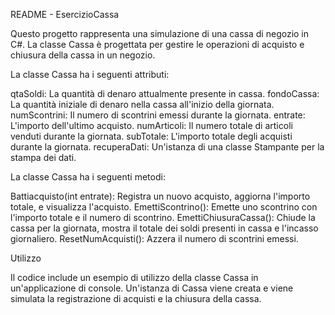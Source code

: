
README - EsercizioCassa

Questo progetto rappresenta una simulazione di una cassa di negozio in C#.
La classe Cassa è progettata per gestire le operazioni di acquisto e chiusura della cassa in un negozio.

La classe Cassa ha i seguenti attributi:

qtaSoldi: La quantità di denaro attualmente presente in cassa.
fondoCassa: La quantità iniziale di denaro nella cassa all'inizio della giornata.
numScontrini: Il numero di scontrini emessi durante la giornata.
entrate: L'importo dell'ultimo acquisto.
numArticoli: Il numero totale di articoli venduti durante la giornata.
subTotale: L'importo totale degli acquisti durante la giornata.
recuperaDati: Un'istanza di una classe Stampante per la stampa dei dati.


La classe Cassa ha i seguenti metodi:

Battiacquisto(int entrate): Registra un nuovo acquisto, aggiorna l'importo totale, e visualizza l'acquisto.
EmettiScontrino(): Emette uno scontrino con l'importo totale e il numero di scontrino.
EmettiChiusuraCassa(): Chiude la cassa per la giornata, mostra il totale dei soldi presenti in cassa e l'incasso giornaliero.
ResetNumAcquisti(): Azzera il numero di scontrini emessi.


Utilizzo

Il codice include un esempio di utilizzo della classe Cassa in un'applicazione di console. 
Un'istanza di Cassa viene creata e viene simulata la registrazione di acquisti e la chiusura della cassa.
